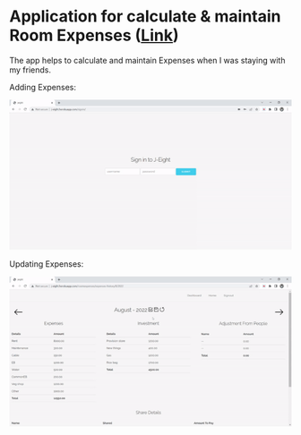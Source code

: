 # Application for calculate & maintain Room Expenses ([Link](http://j-eight.herokuapp.com/signin/))

The app helps to calculate and maintain Expenses when I was staying with my friends.

Adding Expenses: 

![](./j-eight-demo-1.gif)

Updating Expenses:

![](./j-eight-demo-2.gif)

